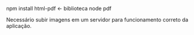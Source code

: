 npm install html-pdf <- biblioteca node pdf

Necessário subir imagens em um servidor para funcionamento correto da aplicação.